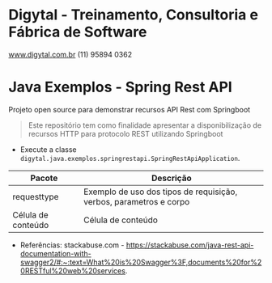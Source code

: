 # Digytal - Treinamento, Consultoria e Fábrica de Software
www.digytal.com.br
(11) 95894 0362

# Java Exemplos - Spring Rest API

Projeto open source para demonstrar recursos API Rest com Springboot

> Este repositório tem como finalidade apresentar a disponibilização de recursos HTTP para protocolo REST utilizando Springboot

- Execute a classe `digytal.java.exemplos.springrestapi.SpringRestApiApplication`.

| Pacote              |  Descrição  |
| ------------------- | ------------------- |
|  requesttype |  Exemplo de uso dos tipos de requisição, verbos, parametros e corpo |
|  Célula de conteúdo |  Célula de conteúdo |


- Referências:
stackabuse.com - https://stackabuse.com/java-rest-api-documentation-with-swagger2/#:~:text=What%20is%20Swagger%3F,documents%20for%20RESTful%20web%20services.